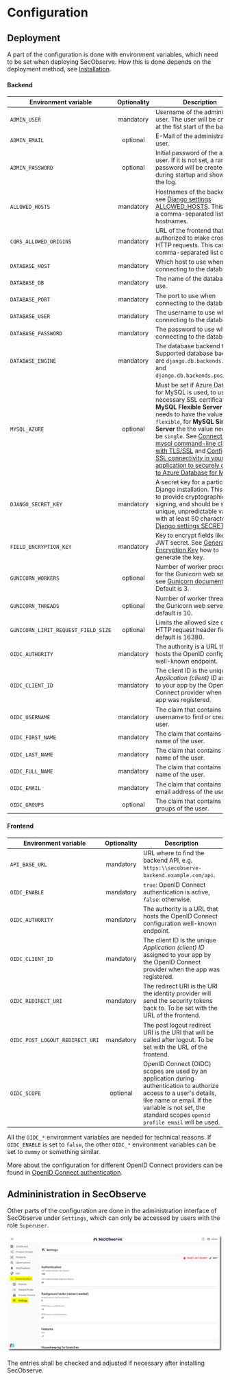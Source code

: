 # Configuration

## Deployment

A part of the configuration is done with environment variables, which need to be set when deploying SecObserve. How this is done depends on the deployment method, see [Installation](installation.md).

#### Backend

| Environment variable   | Optionality | Description |
|------------------------|:-----------:|-------------|
| `ADMIN_USER`           | mandatory   | Username of the administration user. The user will be created at the fist start of the backend. |
| `ADMIN_EMAIL`          | optional    | E-Mail of the administration user. |
| `ADMIN_PASSWORD`       | optional    | Initial password of the admin user. If it is not set, a random password will be created during startup and shown in the log. |
| `ALLOWED_HOSTS`        | mandatory   | Hostnames of the backend, see [Django settings ALLOWED_HOSTS](https://docs.djangoproject.com/en/5.1/ref/settings/#allowed-hosts). This can be a comma-separated list of hostnames. |
| `CORS_ALLOWED_ORIGINS` | mandatory   | URL of the frontend that is authorized to make cross-site HTTP requests. This can be a comma-separated list of URLs. |
| `DATABASE_HOST`        | mandatory   | Which host to use when connecting to the database. |
| `DATABASE_DB`          | mandatory   | The name of the database to use. |
| `DATABASE_PORT`        | mandatory   | The port to use when connecting to the database. |
| `DATABASE_USER`        | mandatory   | The username to use when connecting to the database. |
| `DATABASE_PASSWORD`    | mandatory   | The password to use when connecting to the database. |
| `DATABASE_ENGINE`      | mandatory   | The database backend to use. Supported database backends are `django.db.backends.mysql` and `django.db.backends.postgresql` |
| `MYSQL_AZURE`          | optional    | Must be set if Azure Database for MySQL is used, to use the necessary SSL certificate. For **MySQL Flexible Server** it needs to have the value `flexible`, for **MySQL Single Server** the the value needs to be `single`. See [Connect using mysql command-line client with TLS/SSL](https://learn.microsoft.com/en-us/azure/mysql/flexible-server/how-to-connect-tls-ssl#connect-using-mysql-command-line-client-with-tlsssl) and [Configure SSL connectivity in your application to securely connect to Azure Database for MySQL](https://learn.microsoft.com/en-us/azure/mysql/single-server/how-to-configure-ssl#step-1-obtain-ssl-certificate).
| `DJANGO_SECRET_KEY`    | mandatory   | A secret key for a particular Django installation. This is used to provide cryptographic signing, and should be set to a unique, unpredictable value with at least 50 characters, see [Django settings SECRET_KEY](https://docs.djangoproject.com/en/5.1/ref/settings/#secret-key).
| `FIELD_ENCRYPTION_KEY` | mandatory   | Key to encrypt fields like the JWT secret. See [Generating an Encryption Key](https://gitlab.com/lansharkconsulting/django/django-encrypted-model-fields#generating-an-encryption-key) how to generate the key. |
| `GUNICORN_WORKERS`     | optional   | Number of worker processes for the Gunicorn web server, see [Gunicorn documentation](https://docs.gunicorn.org/en/stable/design.html#how-many-workers). Default is 3. |
| `GUNICORN_THREADS`     | optional   | Number of worker threads for the Gunicorn web server, default is 10. |
| `GUNICORN_LIMIT_REQUEST_FIELD_SIZE` | optional | Limits the allowed size of an HTTP request header field, default is 16380. |
| `OIDC_AUTHORITY`       | mandatory   | The authority is a URL that hosts the OpenID configuration well-known endpoint.  |
| `OIDC_CLIENT_ID`       | mandatory   | The client ID is the unique *Application (client) ID* assigned to your app by the OpenID Connect provider when the app was registered. |
| `OIDC_USERNAME`        | mandatory   | The claim that contains the username to find or create the user. |
| `OIDC_FIRST_NAME`      | mandatory   | The claim that contains the first name of the user. |
| `OIDC_LAST_NAME`       | mandatory   | The claim that contains the last name of the user. |
| `OIDC_FULL_NAME`       | mandatory   | The claim that contains the full name of the user. |
| `OIDC_EMAIL`           | mandatory   | The claim that contains the email address of the user. |
| `OIDC_GROUPS`          | optional    | The claim that contains the groups of the user. |


#### Frontend

| Environment variable            | Optionality | Description |
|---------------------------------|:-----------:|-------------|
| `API_BASE_URL`                  | mandatory   | URL where to find the backend API, e.g. `https:\\secobserve-backend.example.com/api`. |
| `OIDC_ENABLE`                   | mandatory   | `true`: OpenID Connect authentication is active, `false`: otherwise. |
| `OIDC_AUTHORITY`                | mandatory   | The authority is a URL that hosts the OpenID Connect configuration well-known endpoint. |
| `OIDC_CLIENT_ID`                | mandatory   | The client ID is the unique *Application (client) ID* assigned to your app by the OpenID Connect provider when the app was registered. |
| `OIDC_REDIRECT_URI`             | mandatory   | The redirect URI is the URI the identity provider will send the security tokens back to. To be set with the URL of the frontend. |
| `OIDC_POST_LOGOUT_REDIRECT_URI` | mandatory   | The post logout redirect URI is the URI that will be called after logout. To be set with the URL of the frontend. |
| `OIDC_SCOPE`                    | optional    | OpenID Connect (OIDC) scopes are used by an application during authentication to authorize access to a user's details, like name or email. If the variable is not set, the standard scopes `openid profile email` will be used. |

All the `OIDC_*` environment variables are needed for technical reasons. If `OIDC_ENABLE` is set to `false`, the other `OIDC_*` environment variables can be set to `dummy` or something similar.

More about the configuration for different OpenID Connect providers can be found in [OpenID Connect authentication](../integrations/oidc_authentication.md).

## Admininistration in SecObserve

Other parts of the configuration are done in the administration interface of SecObserve under `Settings`, which can only be accessed by users with the role `Superuser`.

![Settings](../assets/images/screenshot_settings.png)

The entries shall be checked and adjusted if necessary after installing SecObserve.

